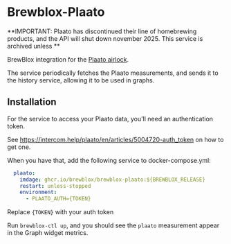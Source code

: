 # Brewblox-Plaato

**IMPORTANT: Plaato has discontinued their line of homebrewing products, and the API will shut down november 2025. 
This service is archived unless **

BrewBlox integration for the [Plaato airlock](https://plaato.io).

The service periodically fetches the Plaato measurements, and sends it to the history service, allowing it to be used in graphs.

## Installation

For the service to access your Plaato data, you'll need an authentication token.

See <https://intercom.help/plaato/en/articles/5004720-auth_token> on how to get one.

When you have that, add the following service to docker-compose.yml:

```yml
  plaato:
    imdage: ghcr.io/brewblox/brewblox-plaato:${BREWBLOX_RELEASE}
    restart: unless-stopped
    environment:
      - PLAATO_AUTH={TOKEN}
```

Replace `{TOKEN}` with your auth token

Run `brewblox-ctl up`, and you should see the `plaato` measurement appear in the Graph widget metrics.
